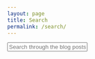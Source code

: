 ```yaml
---
layout: page
title: Search
permalink: /search/
---
```


<div id="search-container">
    <input type="text" id="search-input" placeholder="Search through the blog posts...">
    <ul id="results-container"></ul>
</div>

<script src="{{ site.baseurl }}/assets/simple-jekyll-search.min.js" type="text/javascript"></script>

<script>
    SimpleJekyllSearch({
    searchInput: document.getElementById('search-input'),
    resultsContainer: document.getElementById('results-container'),
    searchResultTemplate: '<div style="text-align: left !important;"><a href="{url}"><h1 style="text-align:left !important;">{title}</h1></a><span style="text-align:left !important;">{date}</span></div>',
    json: '{{ site.baseurl }}/search.json'
    });
</script>
<div class = "centermake">
  <div class = "frame">
      <div class="square" id="s0"></div>
      <div class="square" id="s1"></div>
      <div class="square" id="s2"></div>
      <div class="square" id="s3"></div>
      <div class="square" id="s4"></div>
      <div class="square" id="s5"></div>
      <div class="square" id="s6"></div>
      <div class="square" id="s7"></div>
      <div class="square" id="s8"></div>
      <div class="square" id="s9"></div>
      <div class="circle" id="circle0" ></div>
  </div>
</div>
